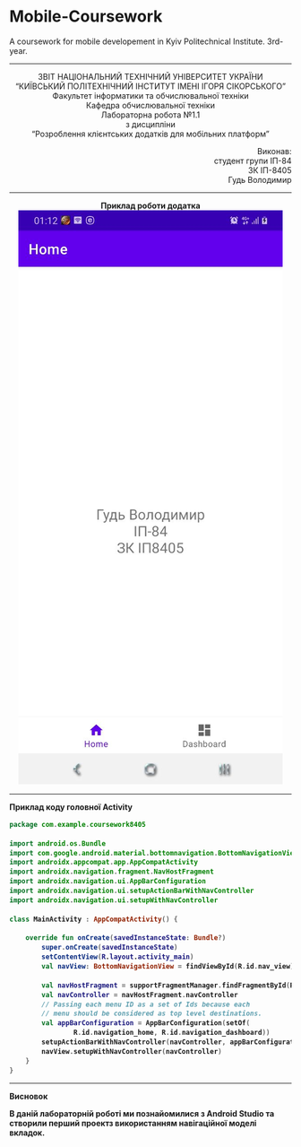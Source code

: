 # Mobile-Coursework
A coursework for mobile developement in Kyiv Politechnical Institute. 3rd-year.

----------------------------------------------------------------------------------------------------------------

<p align= "center">
ЗВІТ
НАЦІОНАЛЬНИЙ ТЕХНІЧНИЙ УНІВЕРСИТЕТ УКРАЇНИ<br />
“КИЇВСЬКИЙ ПОЛІТЕХНІЧНИЙ ІНСТИТУТ ІМЕНІ ІГОРЯ СІКОРСЬКОГО”<br />
Факультет інформатики та обчислювальної техніки<br />
Кафедра обчислювальної техніки<br />
Лабораторна робота №1.1<br />
з дисципліни<br />
“Розроблення клієнтських додатків для мобільних платформ”<br />
</p>
<p align="right">
Виконав:<br />
студент групи ІП-84<br />
ЗК ІП-8405<br />
Гудь Володимир<br />
</p>

----------------------------------------------------------------------------------------------------------------

<p align="center">
<b>Приклад роботи додатка<b><br />
<img src="https://github.com/Hud-Volodymyr/Mobile-Coursework/blob/main/images/1.1_example.jpg?raw=true"/>
</p>
  
----------------------------------------------------------------------------------------------------------------
  
**Приклад коду головної Activity**
  
```kotlin
package com.example.coursework8405

import android.os.Bundle
import com.google.android.material.bottomnavigation.BottomNavigationView
import androidx.appcompat.app.AppCompatActivity
import androidx.navigation.fragment.NavHostFragment
import androidx.navigation.ui.AppBarConfiguration
import androidx.navigation.ui.setupActionBarWithNavController
import androidx.navigation.ui.setupWithNavController

class MainActivity : AppCompatActivity() {

    override fun onCreate(savedInstanceState: Bundle?)
        super.onCreate(savedInstanceState)
        setContentView(R.layout.activity_main)
        val navView: BottomNavigationView = findViewById(R.id.nav_view)

        val navHostFragment = supportFragmentManager.findFragmentById(R.id.nav_host_fragment) as NavHostFragment
        val navController = navHostFragment.navController
        // Passing each menu ID as a set of Ids because each
        // menu should be considered as top level destinations.
        val appBarConfiguration = AppBarConfiguration(setOf(
                R.id.navigation_home, R.id.navigation_dashboard))
        setupActionBarWithNavController(navController, appBarConfiguration)
        navView.setupWithNavController(navController)
    }
}
```

-------------------------------------------------------------------------------------------------------------------
**Висновок**

В даній лабораторній роботі ми познайомилися з Android Studio та створили перший проектз використанням навігаційної моделі вкладок.
